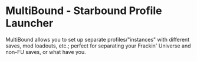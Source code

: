 # MultiBound - Starbound Profile Launcher
MultiBound allows you to set up separate profiles/"instances" with different saves, mod loadouts, etc.; perfect for separating your Frackin' Universe and non-FU saves, or what have you.
